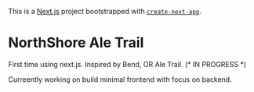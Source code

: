 This is a [Next.js](https://nextjs.org/) project bootstrapped with [`create-next-app`](https://github.com/vercel/next.js/tree/canary/packages/create-next-app).

# NorthShore Ale Trail 
First time using next.js. 
Inspired by Bend, OR Ale Trail. 
(* IN PROGRESS *)

Curreently working on build minimal frontend with focus on backend. 
